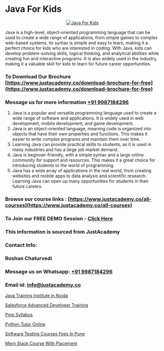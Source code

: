 # Java For Kids

<p align="center">
  <a href="https://justacademy.co/course-detail/core-java-training">
    <img src="https://justacademy.co/storage2/course_image/1677245426_course_image.webp" alt="Java For Kids">
  </a>
</p>


Java is a high-level, object-oriented programming language that can be used to create a wide range of applications, from simple games to complex web-based systems. Its syntax is simple and easy to learn, making it a perfect choice for kids who are interested in coding. With Java, kids can develop problem-solving skills, logical thinking, and analytical abilities while creating fun and interactive programs. It is also widely used in the industry, making it a valuable skill for kids to learn for future career opportunities. 
### To Download Our Brochure [https://www.justacademy.co/download-brochure-for-free](https://www.justacademy.co/download-brochure-for-free)
### Message us for more information [+91 9987184296](https://api.whatsapp.com/send?phone=919987184296)
1) Java is a popular and versatile programming language used to create a wide range of software and applications. It is widely used in web development, mobile development, and game development. 
2) Java is an object-oriented language, meaning code is organized into objects that have their own properties and functions. This makes it easier to write complex programs and maintain them over time. 
3) Learning Java can provide practical skills to students, as it is used in many industries and has a large job market demand. 
4) Java is beginner-friendly, with a simple syntax and a large online community for support and resources. This makes it a great choice for introducing students to the world of programming. 
5) Java has a wide array of applications in the real world, from creating websites and mobile apps to data analysis and scientific research. Learning Java can open up many opportunities for students in their future careers.

### Browse our course links : [https://www.justacademy.co/all-courses](https://www.justacademy.co/all-courses) 
### To Join our FREE DEMO Session - [Click Here](https://www.justacademy.co/register-for-course-demo)


### This information is sourced from JustAcademy
### Contact Info:
### Roshan Chaturvedi
### Message us on Whatsapp: [+91 9987184296](https://api.whatsapp.com/send?phone=919987184296)
### Email id: [info@justacademy.co](mailto:info@justacademy.co)
                
[Java Training Institute In Noida](https://www.linkedin.com/pulse/java-training-institute-noida-justacademy-sunnyvale-r0uke?trackingId=ciRIr9dOGe5yFQXGvIziJg%3D%3D&lipi=urn%3Ali%3Apage%3Ad_flagship3_company_admin%3B84%2Br3TF5Sai5zePv40hxgg%3D%3D)

[Salesforce Advanced Developer Training](https://www.linkedin.com/pulse/salesforce-advanced-developer-training-justacademy-new-york-had4f?trackingId=EVydwjsAeyXOESNPY6AhMA%3D%3D&lipi=urn%3Ali%3Apage%3Ad_flagship3_company_admin%3BwtQD6Pu0R9K1Ka8Wqh4DGA%3D%3D)

[Pmp Syllabus](https://medium.com/@akanshapatil/pmp-syllabus-773c772e505f)

[Python Tutor Online](https://medium.com/@ranepooja/python-tutor-online-8ec95fc01522)

[Software Testing Courses Fees In Pune](https://justacademyin.github.io/justacademy/software-testing-courses-fees-in-pune)

[Mern Stack Course With Placement](https://justacademyin.github.io/justacademy/mern-stack-course-with-placement)

